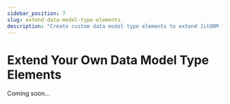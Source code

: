 ```yaml
---
sidebar_position: 7
slug: extend-data-model-type-elements
description: "Create custom data model type elements to extend JitORM functionality. Define specialized model behaviors and data operations."
---
```


# Extend Your Own Data Model Type Elements

Coming soon...
